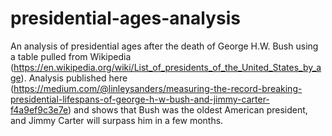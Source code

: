 # presidential-ages-analysis
An analysis of presidential ages after the death of George H.W. Bush using a table pulled from Wikipedia (https://en.wikipedia.org/wiki/List_of_presidents_of_the_United_States_by_age). Analysis published here (https://medium.com/@linleysanders/measuring-the-record-breaking-presidential-lifespans-of-george-h-w-bush-and-jimmy-carter-f4a9ef9c3e7e) and shows that Bush was the oldest American president, and Jimmy Carter will surpass him in a few months.
